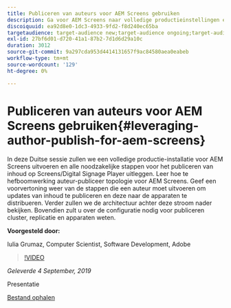 ```yaml
---
title: Publiceren van auteurs voor AEM Screens gebruiken
description: Ga voor AEM Screens naar volledige productieinstellingen en leer alle stappen die nodig zijn voor het publiceren van inhoud naar Screens / Digital Signage Player.
discoiquuid: ea92d8e0-1dc3-4933-9fd2-f8d240ec65ba
targetaudience: target-audience new;target-audience ongoing;target-audience upgrader
exl-id: 27bf6d01-d720-41a1-87b2-7d1d6d29a10c
duration: 3012
source-git-commit: 9a297cda953d4414131657f9ac84580aea0eabeb
workflow-type: tm+mt
source-wordcount: '129'
ht-degree: 0%

---
```


# Publiceren van auteurs voor AEM Screens gebruiken{#leveraging-author-publish-for-aem-screens}

In deze Duitse sessie zullen we een volledige productie-installatie voor AEM Screens uitvoeren en alle noodzakelijke stappen voor het publiceren van inhoud op Screens/Digital Signage Player uitleggen. Leer hoe te hefboomwerking auteur-publiceer topologie voor AEM Screens. Geef een voorvertoning weer van de stappen die een auteur moet uitvoeren om updates van inhoud te publiceren en deze naar de apparaten te distribueren. Verder zullen we de architectuur achter deze stroom nader bekijken. Bovendien zult u over de configuratie nodig voor publiceren cluster, replicatie en apparaten weten.

**Voorgesteld door:**

Iulia Grumaz, Computer Scientist, Software Development, Adobe

>[!VIDEO](https://video.tv.adobe.com/v/28706/?quality=9)

*Geleverde 4 September, 2019*

Presentatie

[Bestand ophalen](assets/leveraging-author-publish-aem-screens-final.pdf)
